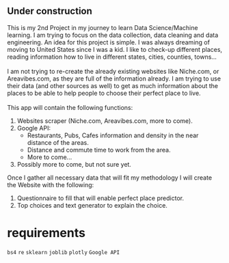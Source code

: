 ## Under construction ## 

This is my 2nd Project in my journey to learn Data Science/Machine learning. I am trying to focus on the data collection, data cleaning and data engineering.
An idea for this project is simple. I was always dreaming of moving to United States since I was a kid. I like to check-up different places, reading information how to live in different states, cities, counties, towns... 
<br>
<br>
I am not trying to re-create the already existing websites like Niche.com, or Areavibes.com, as they are full of the information already. I am trying to use their data (and other sources as well) to get as much information about the places to be able to help people to choose their perfect place to live.
<br>
<br>
This app will contain the following functions:

1. Websites scraper (Niche.com, Areavibes.com, more to come).
2. Google API:
   * Restaurants, Pubs, Cafes information and density in the near distance of the areas. 
   * Distance and commute time to work from the area.
   * More to come...
3. Possibly more to come, but not sure yet.


Once I gather all necessary data that will fit my methodology I will create the Website with the following:

1. Questionnaire to fill that will enable perfect place predictor.
2. Top choices and text generator to explain the choice.

# requirements # 
`bs4` `re` `sklearn` `joblib` `plotly` `Google API`
